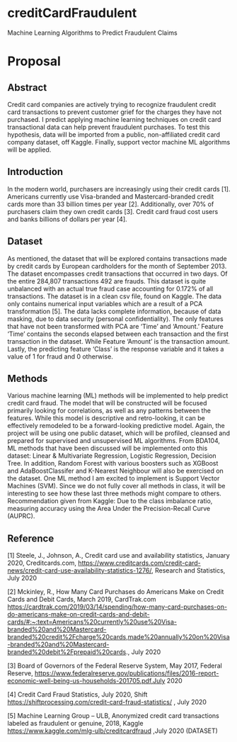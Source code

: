 # creditCardFraudulent
Machine Learning Algorithms to Predict Fraudulent Claims

# Proposal

## Abstract
Credit card companies are actively trying to recognize fraudulent credit card transactions to prevent customer grief for the charges they have not purchased. I predict applying machine learning techniques on credit card transactional data can help prevent fraudulent purchases. To test this hypothesis, data will be imported from a public, non-affiliated credit card company dataset, off Kaggle. Finally, support vector machine ML algorithms will be applied.

## Introduction
In the modern world, purchasers are increasingly using their credit cards [1]. Americans currently use Visa-branded and Mastercard-branded credit cards more than 33 billion times per year [2]. Additionally, over 70% of purchasers claim they own credit cards [3]. Credit card fraud cost users and banks billions of dollars per year [4].

## Dataset
As mentioned, the dataset that will be explored contains transactions made by credit cards by European cardholders for the month of September 2013. The dataset encompasses credit transactions that occurred in two days. Of the entire 284,807 transactions 492 are frauds. This dataset is quite unbalanced with an actual true fraud case accounting for 0.172% of all transactions.
The dataset is in a clean csv file, found on Kaggle. The data only contains numerical input variables which are a result of a PCA transformation [5]. The data lacks complete information, because of data masking, due to data security (personal confidentiality). The only features that have not been transformed with  PCA are ‘Time’ and ‘Amount.’  Feature ‘Time’ contains the seconds elapsed between each transaction and the first transaction in the dataset. While Feature ‘Amount’ is the transaction amount. Lastly, the predicting feature ‘Class’ is the response variable and it takes a value of 1 for fraud and 0 otherwise.

## Methods
Various machine learning (ML) methods will be implemented to help predict credit card fraud. The model that will be constructed will be focused primarily looking for correlations, as well as any patterns between the features. While this model is descriptive and retro-looking, it can be effectively remodeled to be a forward-looking predictive model. Again, the project will be using one public dataset, which will be profiled, cleansed and prepared for supervised and unsupervised ML algorithms.
	From BDA104, ML methods that have been discussed will be implemented onto this dataset: Linear & Multivariate Regression, Logistic Regression, Decision Tree. In addition, Random Forest with various boosters such as XGBoost and AdaBoostClassifer  and K-Nearest Neighbour will also be exercised on the dataset. One ML method I am excited to implement is Support Vector Machines (SVM). Since we do not fully cover all methods in class, it will be interesting to see how these last three methods might compare to others. 
Recommendation given from Kaggle: Due to the class imbalance ratio, measuring accuracy using the Area Under the Precision-Recall Curve (AUPRC).

## Reference
[1] Steele, J., Johnson, A., Credit card use and availability statistics, January 2020, Creditcards.com, https://www.creditcards.com/credit-card-news/credit-card-use-availability-statistics-1276/, Research and Statistics, July 2020

[2] Mckinley, R., How Many Card Purchases do Americans Make on Credit Cards and Debit Cards, March 2019, CardTrak.com  https://cardtrak.com/2019/03/14/spending/how-many-card-purchases-on-do-americans-make-on-credit-cards-and-debit-cards/#:~:text=Americans%20currently%20use%20Visa-branded%20and%20Mastercard-branded%20credit%2Fcharge%20cards,made%20annually%20on%20Visa-branded%20and%20Mastercard-branded%20debit%2Fprepaid%20cards., July 2020

[3] Board of Governors of the Federal Reserve System, May 2017, Federal Reserve, https://www.federalreserve.gov/publications/files/2016-report-economic-well-being-us-households-201705.pdf,July 2020

[4] Credit Card Fraud Statistics, July 2020, Shift https://shiftprocessing.com/credit-card-fraud-statistics/ , July 2020

[5] Machine Learning Group – ULB, Anonymized credit card transactions labeled as fraudulent or genuine, 2018, Kaggle https://www.kaggle.com/mlg-ulb/creditcardfraud ,July 2020 (DATASET)
